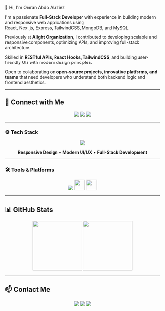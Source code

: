 👋 Hi, I'm Omran Abdo Alaziez  

I'm a passionate **Full-Stack Developer** with experience in building modern and responsive web applications using  
React, Next.js, Express, TailwindCSS, MongoDB, and MySQL.  

Previously at **Alight Organization**, I contributed to developing scalable and responsive components, optimizing APIs, and improving full-stack architecture.  

Skilled in **RESTful APIs, React Hooks, TailwindCSS**, and building user-friendly UIs with modern design principles.  

Open to collaborating on **open-source projects, innovative platforms, and teams** that need developers who understand both backend logic and frontend aesthetics.  

---

## 🔗 Connect with Me  

<p align="center">
  <a href="https://www.linkedin.com/in/umran-abdo/"><img src="https://img.shields.io/badge/LinkedIn-0A66C2?style=for-the-badge&logo=linkedin&logoColor=white"/></a>
  <a href="https://github.com/OmranAbdo"><img src="https://img.shields.io/badge/GitHub-181717?style=for-the-badge&logo=github&logoColor=white"/></a>
  <a href="mailto:umranabdo112@gmail.com"><img src="https://img.shields.io/badge/Gmail-EA4335?style=for-the-badge&logo=gmail&logoColor=white"/></a>
</p>

---

### ⚙️ Tech Stack  

<p align="center">
  <img src="https://skillicons.dev/icons?i=html,css,js,react,nextjs,express,tailwind,mongodb,mysql,python,git,figma" />
</p>

<p align="center">
  <b>Responsive Design</b> • <b>Modern UI/UX</b> • <b>Full-Stack Development</b>
</p>

---

### 🛠️ Tools & Platforms  

<p align="center">
  <img src="https://skillicons.dev/icons?i=vscode,github,postman" />
  <img src="https://img.shields.io/badge/Slack-4A154B?style=for-the-badge&logo=slack&logoColor=white" height="35" />
  <img src="https://img.shields.io/badge/Trello-0052CC?style=for-the-badge&logo=trello&logoColor=white" height="35" />
</p>

---

## 📊 GitHub Stats  

<p align="center">
  <img src="https://github-readme-stats.vercel.app/api?username=OmranAbdo&show_icons=true&count_private=true&theme=dracula&hide_border=false" height="160" />
  <img src="https://github-readme-stats.vercel.app/api/top-langs/?username=OmranAbdo&layout=compact&langs_count=6&theme=dracula&hide_border=false" height="160" />
</p>

---

## 📫 Contact Me  

<p align="center">
  <a href="mailto:umranabdo112@gmail.com"><img src="https://img.shields.io/badge/Gmail-EA4335?style=for-the-badge&logo=gmail&logoColor=white"/></a>
  <a href="https://www.linkedin.com/in/umran-abdo/"><img src="https://img.shields.io/badge/LinkedIn-0A66C2?style=for-the-badge&logo=linkedin&logoColor=white"/></a>
  <a href="https://github.com/OmranAbdo"><img src="https://img.shields.io/badge/GitHub-181717?style=for-the-badge&logo=github&logoColor=white"/></a>
</p>
